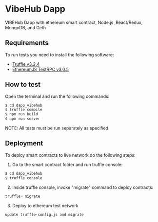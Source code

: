 # VibeHub Dapp
VIBEHub Dapp with ethereum smart contract, Node.js ,React/Redux, MongoDB, and Geth

## Requirements

To run tests you need to install the following software:

- [Truffle v3.2.4](https://github.com/trufflesuite/truffle-core)
- [EthereumJS TestRPC v3.0.5](https://github.com/ethereumjs/testrpc)


## How to test

Open the terminal and run the following commands:

```sh
$ cd dapp_vibehub
$ truffle compile
$ npm run build
$ npm run server
```

NOTE: All tests must be run separately as specified.


## Deployment

To deploy smart contracts to live network do the following steps:
1. Go to the smart contract folder and run truffle console:
```sh
$ cd dapp_vibehub
$ truffle console
```
2. Inside truffle console, invoke "migrate" command to deploy contracts:
```sh
truffle> migrate
```
3. Deploy to ethereum test network
```sh
update truffle-config.js and migrate
```
